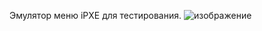 Эмулятор меню iPXE для тестирования.
![изображение](https://github.com/user-attachments/assets/0e67b26c-7e8e-45f0-9d59-aaa4a939b35f)

